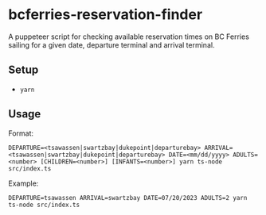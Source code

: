 # bcferries-reservation-finder

A puppeteer script for checking available reservation times on BC Ferries sailing for a given date, departure terminal and arrival terminal.

## Setup

- `yarn`

## Usage

Format:

```
DEPARTURE=<tsawassen|swartzbay|dukepoint|departurebay> ARRIVAL=<tsawassen|swartzbay|dukepoint|departurebay> DATE=<mm/dd/yyyy> ADULTS=<number> [CHILDREN=<number>] [INFANTS=<number>] yarn ts-node src/index.ts
```

Example:

```
DEPARTURE=tsawassen ARRIVAL=swartzbay DATE=07/20/2023 ADULTS=2 yarn ts-node src/index.ts
```
